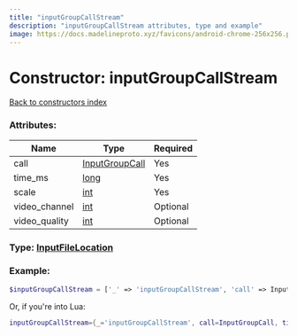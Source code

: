 ```yaml
---
title: "inputGroupCallStream"
description: "inputGroupCallStream attributes, type and example"
image: https://docs.madelineproto.xyz/favicons/android-chrome-256x256.png
---
```

# Constructor: inputGroupCallStream  
[Back to constructors index](index.md)



### Attributes:

| Name     |    Type       | Required |
|----------|---------------|----------|
|call|[InputGroupCall](../types/InputGroupCall.md) | Yes|
|time\_ms|[long](../types/long.md) | Yes|
|scale|[int](../types/int.md) | Yes|
|video\_channel|[int](../types/int.md) | Optional|
|video\_quality|[int](../types/int.md) | Optional|



### Type: [InputFileLocation](../types/InputFileLocation.md)


### Example:

```php
$inputGroupCallStream = ['_' => 'inputGroupCallStream', 'call' => InputGroupCall, 'time_ms' => long, 'scale' => int, 'video_channel' => int, 'video_quality' => int];
```  


Or, if you're into Lua:

```lua
inputGroupCallStream={_='inputGroupCallStream', call=InputGroupCall, time_ms=long, scale=int, video_channel=int, video_quality=int}

```


